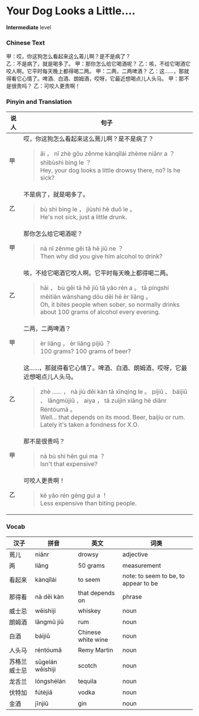 # Your Dog Looks a Little....
**Intermediate** level
### Chinese Text
甲：哎，你这狗怎么看起来这么蔫儿啊？是不是病了？<br />乙：不是病了，就是喝多了。
甲：那你怎么给它喝酒呢？
乙：咳，不给它喝酒它咬人啊。它平时每天晚上都得喝二两。
甲：二两，二两啤酒？
乙：这......，那就得看它心情了。啤酒、白酒、朗姆酒，哎呀，它最近想喝点儿人头马。
甲：那不是很贵吗？
乙：可咬人更贵啊！

### Pinyin and Translation
|说人|句子|
|----|----|
|甲|哎，你这狗怎么看起来这么蔫儿啊？是不是病了？<blockquote>āi ， nǐ zhè gǒu zěnme kànqǐlái zhème niānr a ？ shìbùshì bìng le ？<br />Hey, your dog looks a little drowsy there, no? Is he sick?</blockquote>|
|乙|不是病了，就是喝多了。<blockquote>bù shì bìng le ， jiùshì hē duō le 。<br />He's not sick, just a little drunk.</blockquote>|
|甲|那你怎么给它喝酒呢？<blockquote>nà nǐ zěnme gěi tā hē jiǔ ne ？<br />Then why did you give him alcohol to drink?</blockquote>|
|乙|咳，不给它喝酒它咬人啊。它平时每天晚上都得喝二两。<blockquote>hāi ， bù gěi tā hē jiǔ tā yǎo rén a 。 tā píngshí měitiān wǎnshang dōu děi hē èr liǎng 。<br />Oh, it bites people when sober, so normally drinks about 100 grams of alcohol every evening.</blockquote>|
|甲|二两，二两啤酒？<blockquote>èr liǎng ， èr liǎng píjiǔ ？<br />100 grams? 100 grams of beer?</blockquote>|
|乙|这......，那就得看它心情了。啤酒、白酒、朗姆酒，哎呀，它最近想喝点儿人头马。<blockquote>zhè ...... ， nà jiù děi kàn tā xīnqíng le 。 píjiǔ 、 báijiǔ 、 lǎngmǔjiǔ ， aiya ， tā zuìjìn xiǎng hē diǎnr Réntóumǎ 。<br />Well... that depends on its mood. Beer, baijiu or rum. Lately it's taken a fondness for X.O.</blockquote>|
|甲|那不是很贵吗？<blockquote>nà bù shì hěn guì ma ？<br />Isn't that expensive?</blockquote>|
|乙|可咬人更贵啊！<blockquote>kě yǎo rén gèng guì a ！<br />Less expensive than biting people.</blockquote>|
### Vocab
|汉子|拼音|英文|词类|
|----|----|----|----|
|蔫儿|niānr|drowsy|adjective|
|两|liǎng|50 grams|measurement|
|看起来|kànqǐlái|to seem|note: to seem to be, to appear to be|
|那得看|nà děi kàn|that depends on|phrase|
|威士忌|wēishiji|whiskey|noun|
|朗姆酒|lǎngmǔ jiǔ|rum|noun|
|白酒|báijiǔ|Chinese white wine|noun|
|人头马|réntóumǎ|Remy Martin|noun|
|苏格兰威士忌|sūgelán wēishiji|scotch|noun|
|龙舌兰|lóngshélán|tequila|noun|
|伏特加|fútèjiā|vodka|noun|
|金酒|jīnjiǔ|gin|noun|